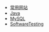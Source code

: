 
* [常用网站](/README.md "StudyNote" )
* [Java](/Java/ "Java")
* [MySQL](/MySQL/ "MySQL")
* [SoftwareTesting](/SoftwareTesting/ "SoftwareTesting")